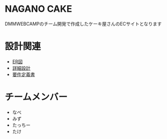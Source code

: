 # NAGANO CAKE 

DMMWEBCAMPのチーム開発で作成したケーキ屋さんのECサイトとなります


# 設計関連
* [ER図](ER図.pdf)
* [詳細設計](詳細設計.pdf)
* [要件定義書](要件定義書.pdf)


# チームメンバー
* なべ
* みず
* たっちー
* たけ
